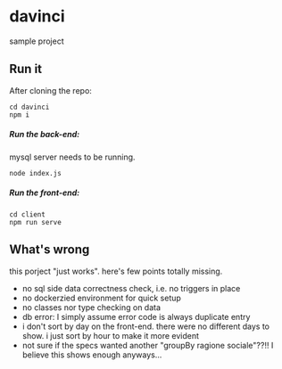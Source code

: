 # davinci
sample project

## Run it
After cloning the repo:
```
cd davinci
npm i
```

##### Run the back-end:
mysql server needs to be running.
```
node index.js
```

##### Run the front-end:
```
cd client
npm run serve
```

## What's wrong
this porject "just works". here's few points totally missing.
- no sql side data correctness check, i.e. no triggers in place
- no dockerzied environment for quick setup
- no classes nor type checking on data
- db error: I simply assume error code is always duplicate entry
- i don't sort by day on the front-end. there were no different days to show. i just sort by hour to make it more evident
- not sure if the specs wanted another "groupBy ragione sociale"??!! I believe this shows enough anyways...